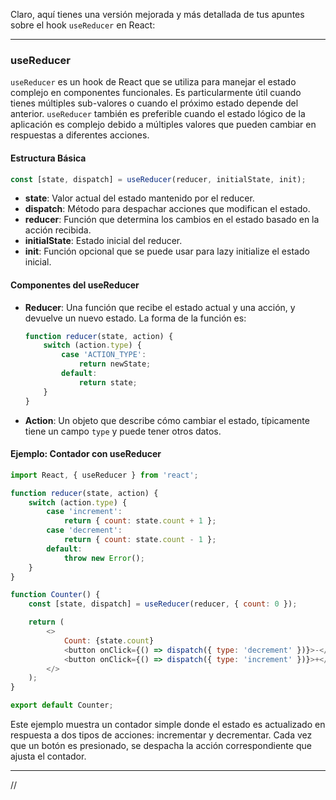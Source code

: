 Claro, aquí tienes una versión mejorada y más detallada de tus apuntes sobre el hook `useReducer` en React:

---

### useReducer

`useReducer` es un hook de React que se utiliza para manejar el estado complejo en componentes funcionales. Es particularmente útil cuando tienes múltiples sub-valores o cuando el próximo estado depende del anterior. `useReducer` también es preferible cuando el estado lógico de la aplicación es complejo debido a múltiples valores que pueden cambiar en respuestas a diferentes acciones.

#### Estructura Básica
```javascript
const [state, dispatch] = useReducer(reducer, initialState, init);
```

- **state**: Valor actual del estado mantenido por el reducer.
- **dispatch**: Método para despachar acciones que modifican el estado.
- **reducer**: Función que determina los cambios en el estado basado en la acción recibida.
- **initialState**: Estado inicial del reducer.
- **init**: Función opcional que se puede usar para lazy initialize el estado inicial.

#### Componentes del useReducer

- **Reducer**: Una función que recibe el estado actual y una acción, y devuelve un nuevo estado. La forma de la función es:
  ```javascript
  function reducer(state, action) {
      switch (action.type) {
          case 'ACTION_TYPE':
              return newState;
          default:
              return state;
      }
  }
  ```

- **Action**: Un objeto que describe cómo cambiar el estado, típicamente tiene un campo `type` y puede tener otros datos.

#### Ejemplo: Contador con useReducer

```javascript
import React, { useReducer } from 'react';

function reducer(state, action) {
    switch (action.type) {
        case 'increment':
            return { count: state.count + 1 };
        case 'decrement':
            return { count: state.count - 1 };
        default:
            throw new Error();
    }
}

function Counter() {
    const [state, dispatch] = useReducer(reducer, { count: 0 });

    return (
        <>
            Count: {state.count}
            <button onClick={() => dispatch({ type: 'decrement' })}>-</button>
            <button onClick={() => dispatch({ type: 'increment' })}>+</button>
        </>
    );
}

export default Counter;
```

Este ejemplo muestra un contador simple donde el estado es actualizado en respuesta a dos tipos de acciones: incrementar y decrementar. Cada vez que un botón es presionado, se despacha la acción correspondiente que ajusta el contador.

---
//